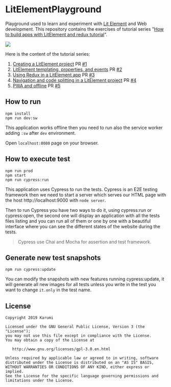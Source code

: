 # LitElementPlayground

Playground used to learn and experiment with [Lit Element](https://lit-element.polymer-project.org/) and Web development. This repository contains the exercises of tutorial series "[How to build apps with LitElement and redux tutorial](https://vaadin.com/tutorials/lit-element)".

![](https://vaadin.com/static/content/learning-center/tutorials/lit-element/images/lit-element-thumbnail.png)

Here is the content of the tutorial series:

1. [Creating a LitElement project](https://vaadin.com/tutorials/lit-element/starting-a-lit-element-project) PR [#1](https://github.com/Karumi/LitElementPlayground/pull/1)
2. [LitElement templating, properties, and events](https://vaadin.com/tutorials/lit-element/lit-element-templating-properties-and-events) PR [#2](https://github.com/Karumi/LitElementPlayground/pull/2)
3. [Using Redux in a LitElement app](https://vaadin.com/tutorials/lit-element/state-management-with-redux) PR [#3](https://github.com/Karumi/LitElementPlayground/pull/3)
4. [Navigation and code splitting in a LitElement project](https://vaadin.com/tutorials/lit-element/navigation-and-code-splitting) PR [#4](https://github.com/Karumi/LitElementPlayground/pull/4)
5. [PWA and offline](https://vaadin.com/tutorials/lit-element/pwa-and-offline) PR [#5](https://github.com/Karumi/LitElementPlayground/pull/5)

## How to run

```
npm install
npm run dev:sw
```

This application works offline then you need to run also the service worker adding `:sw` after `dev` environment.

Open `localhost:8080` page on your browser.

## How to execute test

```
npm run prod
npm start
npm run cypress:run
```

This application uses Cypress to run the tests. Cypress is an E2E testing framework then we need to start a server which serves our HTML page with the host http://localhost:9000 with `node server`.

Then to run Cypress you have two ways to do it, using cypress:run or cypress:open, the second one will display an application with all the tests files listing and you can run all of them or one by one with a beautiful interface where you can see the different states of the website during the tests.

> Cypress use Chai and Mocha for assertion and test framework.

## Generate new test snapshots

```
npm run cypress:update
```

You can modify the snapshots with new features running cypress:update, it will generate all new images for all tests unless you write in the test you want to change `it.only` in the test name.

## License

    Copyright 2019 Karumi

    Licensed under the GNU General Public License, Version 3 (the "License");
    you may not use this file except in compliance with the License.
    You may obtain a copy of the License at

       http://www.gnu.org/licenses/gpl-3.0.en.html

    Unless required by applicable law or agreed to in writing, software
    distributed under the License is distributed on an "AS IS" BASIS,
    WITHOUT WARRANTIES OR CONDITIONS OF ANY KIND, either express or implied.
    See the License for the specific language governing permissions and
    limitations under the License.
